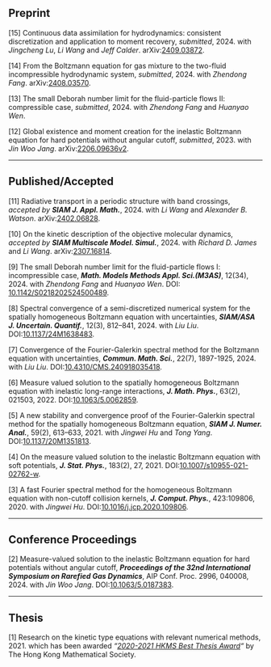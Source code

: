 ## Preprint

[15] Continuous data assimilation for hydrodynamics: consistent discretization and application to moment recovery, *submitted*, 2024.
with *Jingcheng Lu*, *Li Wang* and *Jeff Calder*.
arXiv:[2409.03872](http://arxiv.org/abs/2409.03872).

[14] From the Boltzmann equation for gas mixture to the two-fluid incompressible hydrodynamic system, *submitted*, 2024.
with *Zhendong Fang*.
arXiv:[2408.03570](https://arxiv.org/abs/2408.03570).

[13] The small Deborah number limit for the fluid-particle flows II: compressible case, *submitted*, 2024.
with *Zhendong Fang* and *Huanyao Wen*.

[12] Global existence and moment creation for the inelastic Boltzmann equation for hard potentials without angular cutoff, *submitted*, 2023.
with *Jin Woo Jang*.
arXiv:[2206.09636v2](https://arxiv.org/abs/2206.09636v2).

------

## Published/Accepted

[11] Radiative transport in a periodic structure with band crossings, *accepted by **SIAM J. Appl. Math.***, 2024.
with *Li Wang* and *Alexander B. Watson*.
arXiv:[2402.06828](http://arxiv.org/abs/2402.06828).

[10] On the kinetic description of the objective molecular dynamics, *accepted by **SIAM Multiscale Model. Simul.***, 2024.
with *Richard D. James* and *Li Wang*.
arXiv:[2307.16814](https://arxiv.org/abs/2307.16814).

[9] The small Deborah number limit for the fluid-particle flows I: incompressible case,
***Math. Models Methods Appl. Sci.(M3AS)***, 12(34), 2024.
with *Zhendong Fang* and *Huanyao Wen*.
DOI: [10.1142/S0218202524500489](https://doi.org/10.1142/S0218202524500489).

[8] Spectral convergence of a semi-discretized numerical system for the spatially homogeneous Boltzmann equation with uncertainties, ***SIAM/ASA J. Uncertain. Quantif.***, 12(3), 812–841, 2024.
with *Liu Liu*.
DOI:[10.1137/24M1638483](https://doi.org/10.1137/24M1638483).

[7] Convergence of the Fourier-Galerkin spectral method for the Boltzmann equation with uncertainties, ***Commun. Math. Sci.***, 22(7), 1897-1925, 2024.
with *Liu Liu*.
DOI:[10.4310/CMS.240918035418](https://dx.doi.org/10.4310/CMS.240918035418).

[6] Measure valued solution to the spatially homogeneous Boltzmann equation with inelastic long-range interactions, ***J. Math. Phys.***, 63(2), 021503, 2022.
DOI:[10.1063/5.0062859](https://doi.org/10.1063/5.0062859).

[5] A new stability and convergence proof of the Fourier-Galerkin spectral method for the spatially homogeneous Boltzmann equation, ***SIAM J. Numer. Anal.***, 59(2), 613–633, 2021.
with *Jingwei Hu* and *Tong Yang*.
DOI:[10.1137/20M1351813](https://doi.org/10.1137/20M1351813).

[4] On the measure valued solution to the inelastic Boltzmann equation with soft potentials, ***J. Stat. Phys.***, 183(2), 27, 2021.
DOI:[10.1007/s10955-021-02762-w](https://doi.org/10.1007/s10955-021-02762-w).

[3] A fast Fourier spectral method for the homogeneous Boltzmann equation with non-cutoff collision kernels, ***J. Comput. Phys.***, 423:109806, 2020.
with *Jingwei Hu*.
DOI:[10.1016/j.jcp.2020.109806](https://doi.org/10.1016/j.jcp.2020.109806).

------

## Conference Proceedings

[2] Measure-valued solution to the inelastic Boltzmann equation for hard potentials without angular cutoff, ***Proceedings of the 32nd International Symposium on Rarefied Gas Dynamics***, AIP Conf. Proc. 2996, 040008, 2024.
with *Jin Woo Jang*.
DOI:[10.1063/5.0187383](https://doi.org/10.1063/5.0187383).

------

## Thesis

[1] Research on the kinetic type equations with relevant numerical methods, 2021.
which has been awarded *“[2020-2021 HKMS Best Thesis Award](https://kunlun-qi.github.io/files/Best_Thesis_Award_KQ.pdf)“* by The Hong Kong Mathematical Society.